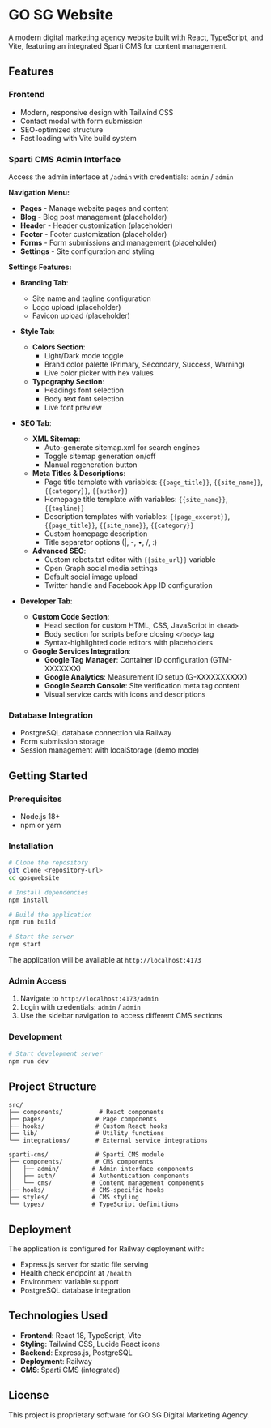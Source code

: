 # GO SG Website

A modern digital marketing agency website built with React, TypeScript, and Vite, featuring an integrated Sparti CMS for content management.

## Features

### Frontend
- Modern, responsive design with Tailwind CSS
- Contact modal with form submission
- SEO-optimized structure
- Fast loading with Vite build system

### Sparti CMS Admin Interface
Access the admin interface at `/admin` with credentials: `admin` / `admin`

**Navigation Menu:**
- **Pages** - Manage website pages and content
- **Blog** - Blog post management (placeholder)
- **Header** - Header customization (placeholder)
- **Footer** - Footer customization (placeholder)
- **Forms** - Form submissions and management (placeholder)
- **Settings** - Site configuration and styling

**Settings Features:**
- **Branding Tab**:
  - Site name and tagline configuration
  - Logo upload (placeholder)
  - Favicon upload (placeholder)

- **Style Tab**:
  - **Colors Section**: 
    - Light/Dark mode toggle
    - Brand color palette (Primary, Secondary, Success, Warning)
    - Live color picker with hex values
  - **Typography Section**:
    - Headings font selection
    - Body text font selection
    - Live font preview

- **SEO Tab**:
  - **XML Sitemap**:
    - Auto-generate sitemap.xml for search engines
    - Toggle sitemap generation on/off
    - Manual regeneration button
  - **Meta Titles & Descriptions**:
    - Page title template with variables: `{{page_title}}`, `{{site_name}}`, `{{category}}`, `{{author}}`
    - Homepage title template with variables: `{{site_name}}`, `{{tagline}}`
    - Description templates with variables: `{{page_excerpt}}`, `{{page_title}}`, `{{site_name}}`, `{{category}}`
    - Custom homepage description
    - Title separator options (|, -, •, /, :)
  - **Advanced SEO**:
    - Custom robots.txt editor with `{{site_url}}` variable
    - Open Graph social media settings
    - Default social image upload
    - Twitter handle and Facebook App ID configuration

- **Developer Tab**:
  - **Custom Code Section**:
    - Head section for custom HTML, CSS, JavaScript in `<head>`
    - Body section for scripts before closing `</body>` tag
    - Syntax-highlighted code editors with placeholders
  - **Google Services Integration**:
    - **Google Tag Manager**: Container ID configuration (GTM-XXXXXXX)
    - **Google Analytics**: Measurement ID setup (G-XXXXXXXXXX)
    - **Google Search Console**: Site verification meta tag content
    - Visual service cards with icons and descriptions

### Database Integration
- PostgreSQL database connection via Railway
- Form submission storage
- Session management with localStorage (demo mode)

## Getting Started

### Prerequisites
- Node.js 18+ 
- npm or yarn

### Installation
```bash
# Clone the repository
git clone <repository-url>
cd gosgwebsite

# Install dependencies
npm install

# Build the application
npm run build

# Start the server
npm start
```

The application will be available at `http://localhost:4173`

### Admin Access
1. Navigate to `http://localhost:4173/admin`
2. Login with credentials: `admin` / `admin`
3. Use the sidebar navigation to access different CMS sections

### Development
```bash
# Start development server
npm run dev
```

## Project Structure

```
src/
├── components/          # React components
├── pages/              # Page components
├── hooks/              # Custom React hooks
├── lib/                # Utility functions
└── integrations/       # External service integrations

sparti-cms/             # Sparti CMS module
├── components/         # CMS components
│   ├── admin/         # Admin interface components
│   ├── auth/          # Authentication components
│   └── cms/           # Content management components
├── hooks/             # CMS-specific hooks
├── styles/            # CMS styling
└── types/             # TypeScript definitions
```

## Deployment

The application is configured for Railway deployment with:
- Express.js server for static file serving
- Health check endpoint at `/health`
- Environment variable support
- PostgreSQL database integration

## Technologies Used

- **Frontend**: React 18, TypeScript, Vite
- **Styling**: Tailwind CSS, Lucide React icons
- **Backend**: Express.js, PostgreSQL
- **Deployment**: Railway
- **CMS**: Sparti CMS (integrated)

## License

This project is proprietary software for GO SG Digital Marketing Agency.
